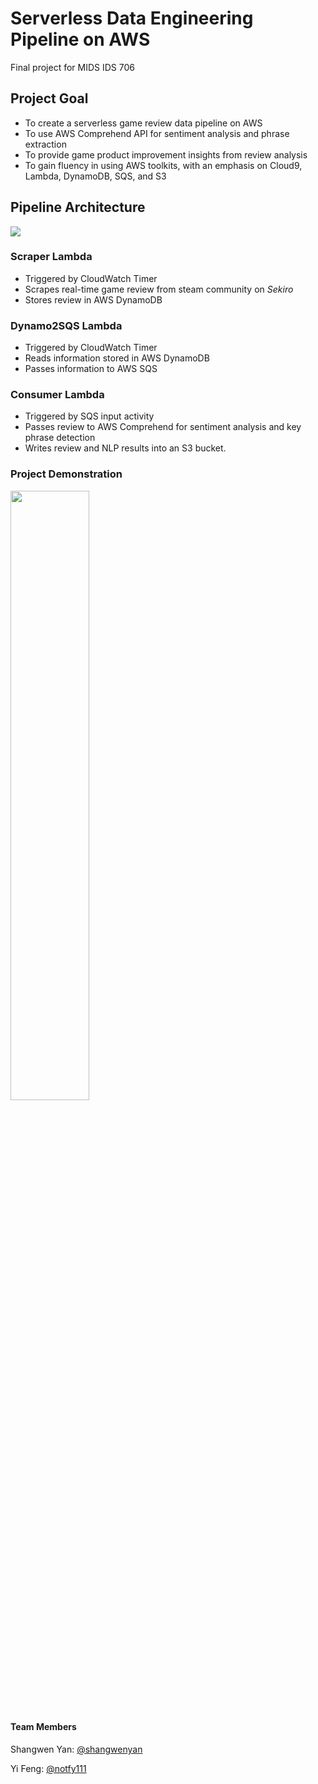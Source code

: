 # Serverless Data Engineering Pipeline on AWS

Final project for MIDS IDS 706

## Project Goal
* To create a serverless game review data pipeline on AWS
* To use AWS Comprehend API for sentiment analysis and phrase extraction
* To provide game product improvement insights from review analysis
* To gain fluency in using AWS toolkits, with an emphasis on Cloud9, Lambda, DynamoDB, SQS, and S3

## Pipeline Architecture 

![](architecture.png)


### Scraper Lambda
* Triggered by CloudWatch Timer
* Scrapes real-time game review from steam community on *Sekiro*
* Stores review in AWS DynamoDB

### Dynamo2SQS Lambda
* Triggered by CloudWatch Timer
* Reads information stored in AWS DynamoDB
* Passes information to AWS SQS

### Consumer Lambda
* Triggered by SQS input activity
* Passes review to AWS Comprehend for sentiment analysis and key phrase detection
* Writes review and NLP results into an S3 bucket.

### Project Demonstration 
[<img src="https://img.youtube.com/vi/4Vcb9lSpwSo/maxresdefault.jpg" width="50%">](https://youtu.be/4Vcb9lSpwSo)

#### Team Members
Shangwen Yan: [@shangwenyan](https://github.com/shangwenyan)

Yi Feng: [@notfy111](https://github.com/notfy111)
